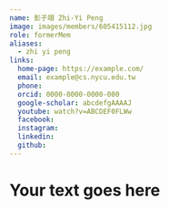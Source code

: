 ```yaml
---
name: 彭子翊 Zhi-Yi Peng 
image: images/members/605415112.jpg 
role: formerMem
aliases:
  - zhi yi peng
links:
  home-page: https://example.com/
  email: example@cs.nycu.edu.tw
  phone: 
  orcid: 0000-0000-0000-000
  google-scholar: abcdefgAAAAJ
  youtube: watch?v=ABCDEF0FLWw
  facebook:
  instagram:
  linkedin:
  github:
---
```

# Your text goes here

